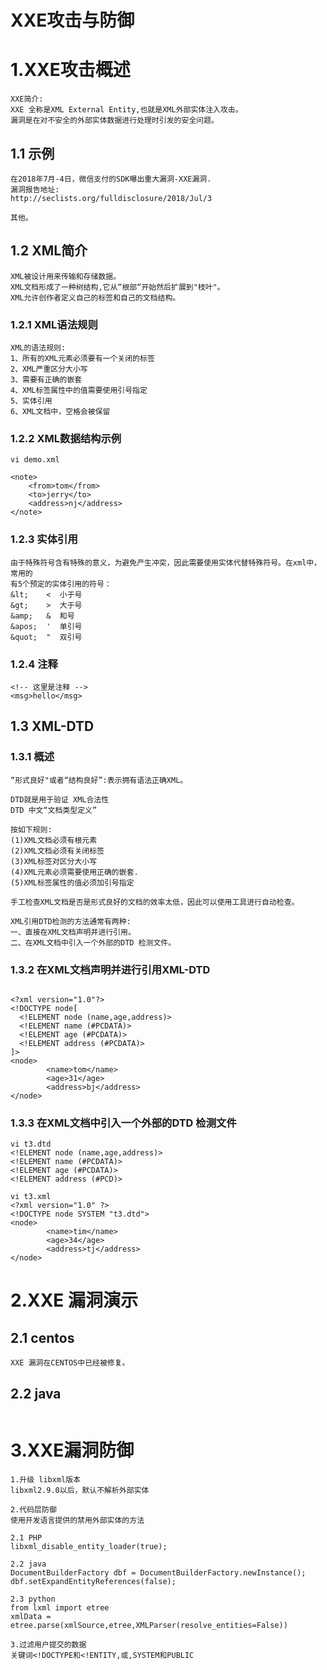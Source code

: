 # XXE攻击与防御

# 1.XXE攻击概述

```shell
XXE简介:
XXE 全称是XML External Entity,也就是XML外部实体注入攻击。
漏洞是在对不安全的外部实体数据进行处理时引发的安全问题。

```

## 1.1 示例

```shell
在2018年7月-4日，微信支付的SDK曝出重大漏洞-XXE漏洞.
漏洞报告地址:
http://seclists.org/fulldisclosure/2018/Jul/3

其他。
```

## 1.2 XML简介

```shell
XML被设计用来传输和存储数据。
XML文档形成了一种树结构,它从“根部“开始然后扩展到"枝叶"。
XML允许创作者定义自己的标签和自己的文档结构。
```

### 1.2.1 XML语法规则

```shell
XML的语法规则:
1、所有的XML元素必须要有一个关闭的标签
2、XML严重区分大小写
3、需要有正确的嵌套
4、XML标签属性中的值需要使用引号指定
5、实体引用
6、XML文档中，空格会被保留
```

### 1.2.2 XML数据结构示例

```shell
vi demo.xml

<note>
    <from>tom</from>
    <to>jerry</to>
    <address>nj</address>
</note>

```

### 1.2.3 实体引用

```shell
由于特殊符号含有特殊的意义，为避免产生冲突，因此需要使用实体代替特殊符号。在xml中，常用的
有5个预定的实体引用的符号：
&lt;    <  小于号
&gt;    >  大于号
&amp;   &  和号
&apos;  '  单引号
&quot;  "  双引号
```

### 1.2.4 注释

```shell
<!-- 这里是注释 -->
<msg>hello</msg>
```

## 1.3 XML-DTD

### 1.3.1 概述

```shell
“形式良好"或者“结构良好”:表示拥有语法正确XML。

DTD就是用于验证 XML合法性
DTD 中文“文档类型定义”

按如下规则:
(1)XML文档必须有根元素
(2)XML文档必须有关闭标签
(3)XML标签对区分大小写
(4)XML元素必须需要使用正确的嵌套.
(5)XML标签属性的值必须加引号指定

手工检查XML文档是否是形式良好的文档的效率太低，因此可以使用工具进行自动检查。

XML引用DTD检测的方法通常有两种:
一、直接在XML文档声明并进行引用。
二、在XML文档中引入一个外部的DTD 检测文件。
```

### 1.3.2 在XML文档声明并进行引用XML-DTD

```shell

<?xml version="1.0"?>
<!DOCTYPE node[
  <!ELEMENT node (name,age,address)>
  <!ELEMENT name (#PCDATA)>
  <!ELEMENT age (#PCDATA)>
  <!ELEMENT address (#PCDATA)>
]>
<node>
        <name>tom</name>
        <age>31</age>
        <address>bj</address>
</node>
```



### 1.3.3 在XML文档中引入一个外部的DTD 检测文件

```shell
vi t3.dtd
<!ELEMENT node (name,age,address)>
<!ELEMENT name (#PCDATA)>
<!ELEMENT age (#PCDATA)>
<!ELEMENT address (#PCD)>

vi t3.xml
<?xml version="1.0" ?>
<!DOCTYPE node SYSTEM "t3.dtd">
<node>
        <name>tim</name>
        <age>34</age>
        <address>tj</address>
</node>
```



# 2.XXE 漏洞演示

## 2.1 centos

```shell
XXE 漏洞在CENTOS中已经被修复。
```



## 2.2 java

```shell

```



# 3.XXE漏洞防御

```shell
1.升级 libxml版本
libxml2.9.0以后，默认不解析外部实体

2.代码层防御
使用开发语言提供的禁用外部实体的方法

2.1 PHP
libxml_disable_entity_loader(true);

2.2 java
DocumentBuilderFactory dbf = DocumentBuilderFactory.newInstance();
dbf.setExpandEntityReferences(false);

2.3 python
from lxml import etree
xmlData = etree.parse(xmlSource,etree,XMLParser(resolve_entities=False))

3.过滤用户提交的数据
关键词<!DOCTYPE和<!ENTITY,或,SYSTEM和PUBLIC
```


